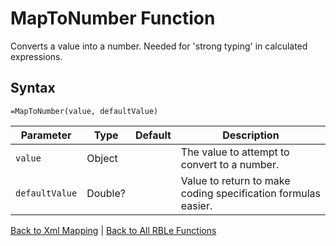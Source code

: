 # MapToNumber Function

Converts a value into a number.  Needed for 'strong typing' in calculated expressions.

## Syntax

```excel
=MapToNumber(value, defaultValue)
```

Parameter | Type | Default | Description
---|---|---|---
`value` | Object |  | The value to attempt to convert to a number.
`defaultValue` | Double? |  | Value to return to make coding specification formulas easier.

[Back to Xml Mapping](Readme.md) | [Back to All RBLe Functions](/RBLe/Readme.md#function-documentation)